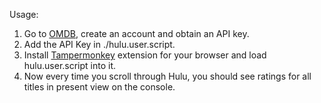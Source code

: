 Usage:

1. Go to [OMDB](http://www.omdbapi.com), create an account and obtain an API key.
2. Add the API Key in ./hulu.user.script.
3. Install [Tampermonkey](https://www.tampermonkey.net/) extension for your browser and load hulu.user.script into it.
4. Now every time you scroll through Hulu, you should see ratings for all titles in present view on the console.
